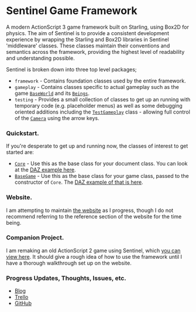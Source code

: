 # Sentinel Game Framework

A modern ActionScript 3 game framework built on Starling, using Box2D for physics. The aim of Sentinel is to provide a consistent development experience by wrapping the Starling and Box2D libraries in Sentinel 'middleware' classes. These classes maintain their conventions and semantics across the framework, providing the highest level of readability and understanding possible.

Sentinel is broken down into three top level packages;

* `framework` - Contains foundation classes used by the entire framework.
* `gameplay` - Contains classes specific to actual gameplay such as the game [`BaseWorld`](https://github.com/MartyWallace/Sentinel/blob/master/src/sentinel/gameplay/world/BaseWorld.as) and its [`Beings`](https://github.com/MartyWallace/Sentinel/blob/master/src/sentinel/gameplay/world/Being.as).
* `testing` - Provides a small collection of classes to get up an running with temporary code (e.g. placeholder menus) as well as some debugging oriented additions including the [`TestGameplay`](https://github.com/MartyWallace/Sentinel/blob/master/src/sentinel/testing/states/TestGameplay.as) class - allowing full control of the [`Camera`](https://github.com/MartyWallace/Sentinel/blob/master/src/sentinel/gameplay/world/Camera.as) using the arrow keys.


### Quickstart.

If you're desperate to get up and running now, the classes of interest to get started are:

* [`Core`](https://github.com/MartyWallace/Sentinel/blob/master/src/sentinel/framework/Core.as) - Use this as the base class for your document class. You can look at the [DAZ example here](https://github.com/MartyWallace/DAZ3Sentinel/blob/master/src/daz/Main.as).
* [`BaseGame`](https://github.com/MartyWallace/Sentinel/blob/master/src/sentinel/framework/BaseGame.as) - Use this as the base class for your game class, passed to the constructor of `Core`. The [DAZ example of that is here](https://github.com/MartyWallace/DAZ3Sentinel/blob/master/src/daz/Game.as).


### Website.

I am attempting to maintain [the website](http://sentinel.martywallace.com) as I progress, though I do not recommend referring to the reference section of the website for the time being.


### Companion Project.

I am remaking an old ActionScript 2 game using Sentinel, which [you can view here](https://github.com/MartyWallace/DAZ3Sentinel). It should give a rough idea of how to use the framework until I have a thorough walkthrough set up on the website.



### Progress Updates, Thoughts, Issues, etc.

* [Blog](http://sentinel.martywallace.com/blog)
* [Trello](https://trello.com/b/MJgDRGyH/sentinel)
* [GitHub](https://github.com/MartyWallace/Sentinel/issues)